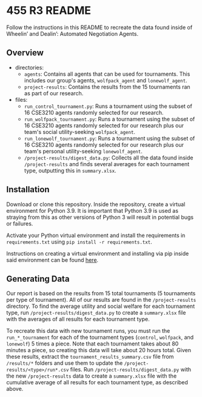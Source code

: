 # 455 R3 README
Follow the instructions in this README to recreate the data found inside of Wheelin’ and Dealin’: Automated Negotiation Agents.

## Overview
- directories:
    - `agents`: Contains all agents that can be used for tournaments. This includes our group's agents, `wolfpack_agent` and `lonewolf_agent`.
    - `project-results`: Contains the results from the 15 tournaments ran as part of our research.
- files:
    - `run_control_tournament.py`: Runs a tournament using the subset of 16 CSE3210 agents randomly selected for our research. 
    - `run_wolfpack_tournament.py`: Runs a tournament using the subset of 16 CSE3210 agents randomly selected for our research plus our team's social utility-seeking `wolfpack_agent`.  
    - `run_lonewolf_tournament.py`: Runs a tournament using the subset of 16 CSE3210 agents randomly selected for our research plus our team's personal utility-seeking `lonewolf_agent`. 
    - `/project-results/digest_data.py`: Collects all the data found inside `/project-results` and finds several averages for each tournament type, outputting this in `summary.xlsx`.

## Installation
Download or clone this repository. Inside the repository, create a virtual environment for Python 3.9. It is important that Python 3.9 is used as straying from this as other versions of Python 3 will result in potential bugs or failures.

Activate your Python virtual environment and install the requirements in `requirements.txt` using `pip install -r requirements.txt`.

Instructions on creating a virtual environment and installing via pip inside said environment can be found [here](https://packaging.python.org/en/latest/guides/installing-using-pip-and-virtual-environments/#creating-a-virtual-environment).

## Generating Data
Our report is based on the results from 15 total tournaments (5 tournaments per type of tournament). All of our results are found in the `/project-results` directory. To find the average utility and social welfare for each tournament type, run `/project-results/digest_data.py` to create a `summary.xlsx` file with the averages of all results for each tournament type.

To recreate this data with new tournament runs, you must run the `run_*_tournament` for each of the tournament types (`control`, `wolfpack`, and `lonewolf`) 5 times a piece. Note that each tournament takes about 80 minutes a piece, so creating this data will take about 20 hours total. Given these results, extract the `tournament_results_summary.csv` file from `/results/*` folders and use them to update the `/project-results/<type>/run*.csv` files. Run `/project-results/digest_data.py` with the new `/project-results` data to create a `summary.xlsx` file with the cumulative average of all results for each tournament type, as described above.
